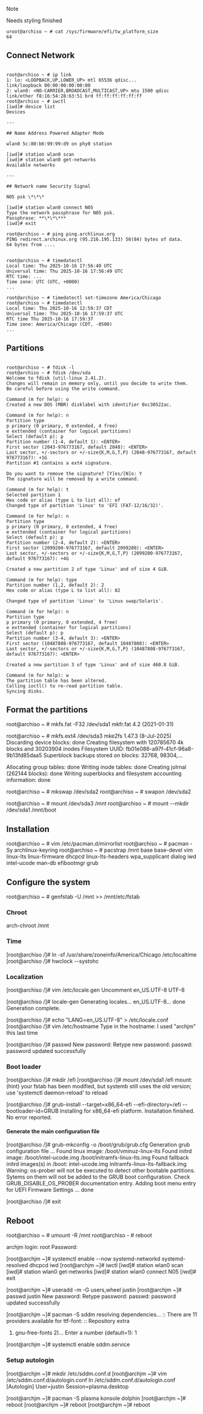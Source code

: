 > [!Note]
> Needs styling finished

```
uroot@archiso ~ # cat /sys/firmware/efi/tw_platform_size
64

```

## Connect Network

```

root@archiso ~ # ip link
1: lo: <LOOPBACK,UP,LOWER_UP> mtl 65536 qdisc...
link/loopback 00:00:00:00:00:00
2: wlan0: <NO-CARRIER,BROADCAST,MULTICAST,UP> mtu 1500 qdisc
link/ether f8:16:54:28:63:51 brd ff:ff:ff:ff:ff:ff
root@archiso ~ # iwctl
[iwd]# device list
Devices

---

## Name Address Powered Adapter Mode

wlan0 5c:80:b6:99:99:d9 on phy0 station

[iwd]# station wlan0 scan
[iwd]# station wlan0 get-networks
Available networks

---

## Network name Security Signal

N05 psk \*\*\*

[iwd]# station wlan0 connect N05
Type the network passphrase for N05 psk.
Passphrase: **\*\*\***
[iwd]# exit

root@archiso ~ # ping ping.archlinux.org
PING redirect.archinux.org (95.216.195.133) 56(84) bytes of data.
64 bytes from ....

```

```

root@archiso ~ # timedatectl
Local time: Thu 2025-10-16 17:56:49 UTC
Universal time: Thu 2025-10-16 17:56:49 UTC
RTC time: ...
Time zone: UTC (UTC, +0000)
...

root@archiso ~ # timedatectl set-timezone America/Chicago
root@archiso ~ # timedatectl
Local time: Thu 2025-10-16 12:59:37 CDT
Universal time: Thu 2025-10-16 17:59:37 UTC
RTC time Thu 2025-10-16 17:59:37
Time zone: America/Chicago (CDT, -0500)
...

```

## Partitions

```

root@archiso ~ # fdisk -l
root@archiso ~ # fdisk /dev/sda
Welcome to fdisk (util-linux 2.41.2).
Changes will remain in memory only, until you decide to write them.
Be careful before using the write command.

Command (m for help): o
Created a new DOS (MBR) disklabel with identifier 0xc30522ac.

Command (m for help): n
Partition type
p primary (0 primary, 0 extended, 4 free)
e exttended (container for logical partitions)
Select (default p): p
Partition number (1-4, default 1): <ENTER>
First sector (2043-976773167, default 2048): <ENTER>
Last sector, +/-sectors or +/-size{K,M,G,T,P} (2048-976773167, default 976773167): +1G
Partition #1 contains a ext4 signature.

Do you want to remove the signature? [Y]es/[N]o: Y
The signature will be removed by a write command.

Command (m for help): t
Selected partition 1
Hex code or alias (type L to list all): ef
Changed type of partition 'Linux' to 'EFI (FAT-12/16/32)'.

Command (m for help): n
Partition type
p primary (0 primary, 0 extended, 4 free)
e exttended (container for logical partitions)
Select (default p): p
Partition number (2-4, default 2): <ENTER>
First sector (2099200-976773167, default 2099200): <ENTER>
Last sector, +/-sectors or +/-size{K,M,G,T,P} (2099200-976773167, default 976773167): +4G

Created a new partition 2 of type 'Linux' and of size 4 GiB.

Command (m for help): type
Partition number (1,2, default 2): 2
Hex code or alias (type L to list all): 82

Changed type of partition 'Linux' to 'Linux swap/Solaris'.

Command (m for help): n
Partition type
p primary (0 primary, 0 extended, 4 free)
e exttended (container for logical partitions)
Select (default p): p
Partition number (3-4, default 3): <ENTER>
First sector (10487808-976773167, default 10487808): <ENTER>
Last sector, +/-sectors or +/-size{K,M,G,T,P} (10487808-976773167, default 976773167): <ENTER>

Created a new partition 3 of type 'Linux' and of size 460.8 GiB.

Command (m for help): w
The partition table has been altered.
Calling ioctl() to re-read partition table.
Syncing disks.

```

## Format the partitions

root@archiso ~ # mkfs.fat -F32 /dev/sda1
mkfr.fat 4.2 (2021-01-31)

root@archiso ~ # mkfs.ext4 /dev/sda3
mke2fs 1.47.3 (8-Jul-2025)
Discarding device blocks: done
Creating filesystem with 120785670 4k blocks and 30203904 inodes
Filesystem UUID: fb01e086-a97f-41cf-96a8-9b13fd85daa5
Superblock backups stored on blocks:
32768, 98304,...

Allocating group tables: done
Writing inode tables: done
Creating jolrnal (262144 blocks): done
Writing superblocks and filesystem accounting information: done

root@archiso ~ # mkswap /dev/sda2
root@archiso ~ # swapon /dev/sda2

root@archiso ~ # mount /dev/sda3 /mnt
root@archiso ~ # mount --mkdir /dev/sda1 /mnt/boot

## Installation

root@archiso ~ # vim /etc/pacman.d/mirrorlist
root@archiso ~ # pacman -Sy archlinux-keyring
root@archiso ~ # pacstrap /mnt base base-devel vim linux-lts linux-firmware dhcpcd linux-lts-headers wpa_supplicant dialog iwd intel-ucode man-db efibootmgr grub

## Configure the system

root@archiso ~ # genfstab -U /mnt >> /mnt/etc/fstab

### Chroot

arch-chroot /mnt

### Time

[root@archiso /]# ln -sf /usr/share/zoneinfo/America/Chicago /etc/localtime
[root@archiso /]# hwclock --systohc

### Localization

[root@archiso /]# vim /etc/locale.gen
Uncomment en_US.UTF-8 UTF-8

[root@archiso /]# locale-gen
Generating locales...
en_US.UTF-8... done
Generation complete.

[root@archiso /]# echo "LANG=en_US.UTF-8" > /etc/locale.conf
[root@archiso /]# vim /etc/hostname
Type in the hostname: I used "archjm" this last time

[root@archiso /]# passwd
New password:
Retype new password:
passwd: password updated successfully

### Boot loader

[root@archiso /]# mkdir /efi
[root@archiso /]# mount /dev/sda1 /efi
mount: (hint) your fstab has been modified, but systemb still uses the old version; use 'systemctl daemon-reload' to reload

[root@archiso /]# grub-install --target=x86_64-efi --efi-directory=/efi --bootloader-id=GRUB
Installing for x86_64-efi platform.
Installation finished. No error reported.

#### Generate the main configuration file

[root@archiso /]# grub-mkconfig -o /boot/grub/grub.cfg
Generation grub configuration file ...
Found linux image: /boot/vminuz-linux-lts
Found initrd image: /boot/intel-ucode.img /boot/initramfs-linux-lts.img
Found fallback initrd images(s) in /boot: intel-ucode.img initramfs-linux-lts-fallback.img
Warning: os-prober will not be executed to detect other bootable partitions.
Sytems on them will not be added to the GRUB boot configuration.
Check GRUB_DISABLE_OS_PROBER documentation entry.
Adding boot menu entry for UEFI Firmware Settings ...
done

[root@archiso /]# exit

## Reboot

root@archiso ~ # umount -R /mnt
root@archiso - # reboot

archjm login: root
Password:

[root@archjm ~]# systemctl enable --now systemd-networkd systemd-resolved dhcpcd iwd
[root@archjm ~]# iwctl
[iwd]# station wlan0 scan
[iwd]# station wlan0 get-networks
[iwd]# station wlan0 connect N05
[iwd]# exit

[root@archjm ~]# useradd -m -G users,wheel justin
[root@archjm ~]# passwd justin
New password:
Retype password:
passwd: password updated successfully

[root@archjm ~]# pacman -S sddm
resolving dependencies...
:: There are 11 providers available for ttf-font:
:: Repository extra

1. gnu-free-fonts 2)...
   Enter a number (default=1): 1

[root@archjm ~]# systemctl enable sddm.service

### Setup autologin

[root@archjm ~]# mkdir /etc/sddm.conf.d
[root@archjm ~]# vim /etc/sddm.conf.d/autologin.conf
In /etc/sddm.conf.d/autologin.conf
[Autologin]
User=justin
Session=plasma.desktop

[root@archjm ~]# pacman -S plasma konsole dolphin
[root@archjm ~]# reboot
[root@archjm ~]# reboot
[root@archjm ~]# reboot

```

```

```

```

```

```

```

```

```

```

```

```
